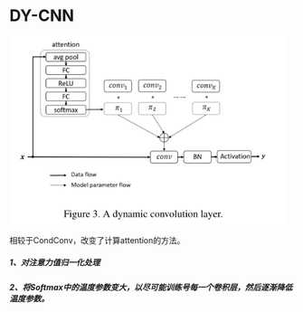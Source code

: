 # DY-CNN

<img src="DY-CNN.assets/image-20220406144922453.png" alt="image-20220406144922453" style="zoom:80%;" />

相较于CondConv，改变了计算attention的方法。

##### 1、对注意力值归一化处理

##### 2、将Softmax中的温度参数变大，以尽可能训练号每一个卷积层，然后逐渐降低温度参数。